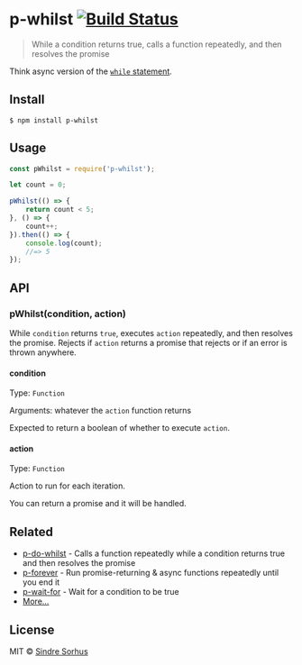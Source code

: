 # p-whilst [![Build Status](https://travis-ci.org/sindresorhus/p-whilst.svg?branch=master)](https://travis-ci.org/sindresorhus/p-whilst)

> While a condition returns true, calls a function repeatedly, and then resolves the promise

Think async version of the [`while` statement](https://developer.mozilla.org/en-US/docs/Web/JavaScript/Reference/Statements/while).


## Install

```
$ npm install p-whilst
```


## Usage

```js
const pWhilst = require('p-whilst');

let count = 0;

pWhilst(() => {
	return count < 5;
}, () => {
	count++;
}).then(() => {
	console.log(count);
	//=> 5
});
```


## API

### pWhilst(condition, action)

While `condition` returns `true`, executes `action` repeatedly, and then resolves the promise. Rejects if `action` returns a promise that rejects or if an error is thrown anywhere.

#### condition

Type: `Function`

Arguments: whatever the `action` function returns

Expected to return a boolean of whether to execute `action`.

#### action

Type: `Function`

Action to run for each iteration.

You can return a promise and it will be handled.


## Related

- [p-do-whilst](https://github.com/sindresorhus/p-do-whilst) - Calls a function repeatedly while a condition returns true and then resolves the promise
- [p-forever](https://github.com/sindresorhus/p-forever) - Run promise-returning & async functions repeatedly until you end it
- [p-wait-for](https://github.com/sindresorhus/p-wait-for) - Wait for a condition to be true
- [More…](https://github.com/sindresorhus/promise-fun)


## License

MIT © [Sindre Sorhus](https://sindresorhus.com)
